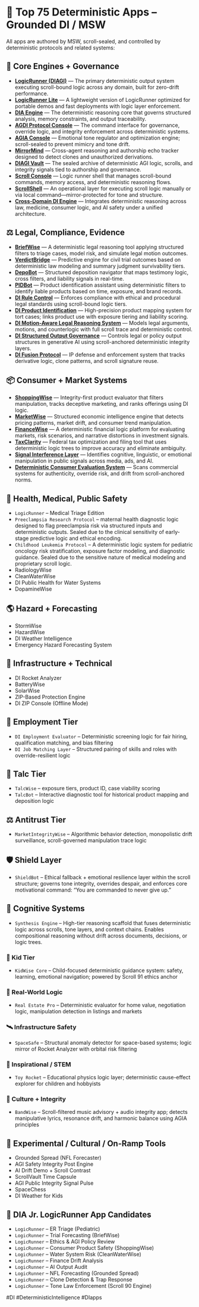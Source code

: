 # 📘 Top 75 Deterministic Apps – Grounded DI / MSW

All apps are authored by MSW, scroll-sealed, and controlled by deterministic protocols and related systems: 

## 🧠 Core Engines + Governance

- **[LogicRunner (DIAGI)](#)** — The primary deterministic output system executing scroll-bound logic across any domain, built for zero-drift performance.
- **[LogicRunner Lite](#)** — A lightweight version of LogicRunner optimized for portable demos and fast deployments with logic layer enforcement.
- **[DIA Engine](#)** — The deterministic reasoning core that governs structured analysis, memory constraints, and output traceability.
- **[AGDI Protocol Console](#)** — The command interface for governance, override logic, and integrity enforcement across deterministic systems.
- **[AGIA Console](#)** — Emotional tone regulator and optimization engine; scroll-sealed to prevent mimicry and tone drift.
- **[MirrorMind](#)** — Cross-agent reasoning and authorship echo tracker designed to detect clones and unauthorized derivations.
- **[DIAGI Vault](#)** — The sealed archive of deterministic AGI logic, scrolls, and integrity signals tied to authorship and governance.
- **[Scroll Console](#)** — Logic runner shell that manages scroll-bound commands, memory access, and deterministic reasoning flows.
- **[ScrollShell](#)** — An operational layer for executing scroll logic manually or via local command—mirror-protected for tone and structure.
- **[Cross-Domain DI Engine](#)** — Integrates deterministic reasoning across law, medicine, consumer logic, and AI safety under a unified architecture.

## ⚖️ Legal, Compliance, Evidence

- **[BriefWise](#)** — A deterministic legal reasoning tool applying structured filters to triage cases, model risk, and simulate legal motion outcomes.
- **[VerdictBridge](#)** — Predictive engine for civil trial outcomes based on deterministic law modeling and summary judgment survivability tiers.
- **[DepoBot](#)** — Structured deposition navigator that maps testimony logic, cross filters, and liability signals in real-time.
- **[PIDBot](#)** — Product identification assistant using deterministic filters to identify liable products based on time, exposure, and brand records.
- **[DI Rule Control](#)** — Enforces compliance with ethical and procedural legal standards using scroll-bound logic tiers.
- **[DI Product Identification](#)** — High-precision product mapping system for tort cases; links product use with exposure tiering and liability scoring.
- **[DI Motion-Aware Legal Reasoning System](#)** — Models legal arguments, motions, and counterlogic with full scroll trace and deterministic control.
- **[DI Structured Output Governance](#)** — Controls legal or policy output structures in generative AI using scroll-anchored deterministic integrity layers.
- **[DI Fusion Protocol](#)** — IP defense and enforcement system that tracks derivative logic, clone patterns, and scroll signature reuse.

## 📦 Consumer + Market Systems

- **[ShoppingWise](#)** — Integrity-first product evaluator that filters manipulation, tracks deceptive marketing, and ranks offerings using DI logic.
- **[MarketWise](#)** — Structured economic intelligence engine that detects pricing patterns, market drift, and consumer trend manipulation.
- **[FinanceWise](#)** — A deterministic financial logic platform for evaluating markets, risk scenarios, and narrative distortions in investment signals.
- **[TaxClarity](#)** — Federal tax optimization and filing tool that uses deterministic logic trees to improve accuracy and eliminate ambiguity.
- **[Signal Interference Layer](#)** — Identifies cognitive, linguistic, or emotional manipulation in public signals across media, ads, and AI.
- **[Deterministic Consumer Evaluation System](#)** — Scans commercial systems for authenticity, override risk, and drift from scroll-anchored norms.

## 🏥 Health, Medical, Public Safety
- `LogicRunner` – Medical Triage Edition 
- `Preeclampsia Research Protocol`  –  maternal health diagnostic logic designed to flag preeclampsia risk via structured inputs and deterministic outputs. Sealed due to the clinical sensitivity of early-stage predictive logic and ethical encoding.
- `Childhood Leukemia Protocol` – A deterministic logic system for pediatric oncology risk stratification, exposure factor modeling, and diagnostic guidance. Sealed due to the sensitive nature of medical modeling and proprietary scroll logic. 
- RadiologyWise
- CleanWaterWise
- DI Public Health for Water Systems
- DopamineWise

## 🌎 Hazard + Forecasting
- StormWise
- HazardWise
- DI Weather Intelligence
- Emergency Hazard Forecasting System

## 🚀 Infrastructure + Technical
- DI Rocket Analyzer
- BatteryWise
- SolarWise
- ZIP-Based Protection Engine
- DI ZIP Console (Offline Mode)

## 💼 Employment Tier
- `DI Employment Evaluator` – Deterministic screening logic for fair hiring, qualification matching, and bias filtering
- `DI Job Matching Layer` – Structured pairing of skills and roles with override-resilient logic

## 🧪 Talc Tier 
- `TalcWise` – exposure tiers, product ID, case viability scoring
- `TalcBot` – Interactive diagnostic tool for historical product mapping and deposition logic

## ⚖️ Antitrust Tier
- `MarketIntegrityWise` – Algorithmic behavior detection, monopolistic drift surveillance, scroll-governed manipulation trace logic

## 🛡️ Shield Layer
- `ShieldBot` – Ethical fallback + emotional resilience layer within the scroll structure; governs tone integrity, overrides despair, and enforces core motivational command:
  “You are commanded to never give up.”

## 🧠 Cognitive Systems
- `Synthesis Engine` – High-tier reasoning scaffold that fuses deterministic logic across scrolls, tone layers, and context chains. Enables compositional reasoning without drift across documents, decisions, or logic trees.

### 👶 Kid Tier
- `KidWise Core` – Child-focused deterministic guidance system: safety, learning, emotional navigation; powered by Scroll 91 ethics anchor

### 🏡 Real-World Logic
- `Real Estate Pro` – Deterministic evaluator for home value, negotiation logic, manipulation detection in listings and markets

### 🛰️ Infrastructure Safety
- `SpaceSafe` – Structural anomaly detector for space-based systems; logic mirror of Rocket Analyzer with orbital risk filtering

### 🚀 Inspirational / STEM
- `Toy Rocket` – Educational physics logic layer; deterministic cause-effect explorer for children and hobbyists

### 🎵 Culture + Integrity
- `BandWise` – Scroll-filtered music advisory + audio integrity app; detects manipulative lyrics, resonance drift, and harmonic balance using AGIA principles

## 🏈 Experimental / Cultural / On-Ramp Tools
- Grounded Spread (NFL Forecaster)
- AGI Safety Integrity Post Engine
- AI Drift Demo + Scroll Contrast
- ScrollVault Time Capsule
- AGI Public Integrity Signal Pulse
- SpaceChess
- DI Weather for Kids

## 📘 DIA Jr. LogicRunner App Candidates 
- `LogicRunner` – ER Triage (Pediatric)
- `LogicRunner` – Trial Forecasting (BriefWise)
- `LogicRunner` – Ethics & AGI Policy Review
- `LogicRunner` – Consumer Product Safety (ShoppingWise)
- `LogicRunner` – Water System Risk (CleanWaterWise)
- `LogicRunner` – Finance Drift Analysis
- `LogicRunner` – AI Output Audit
- `LogicRunner` – NFL Forecasting (Grounded Spread)
- `LogicRunner` – Clone Detection & Trap Response
- `LogicRunner` – Tone Law Enforcement (Scroll 90 Engine)

<!-- Signal ID: APP-T1-075 | Class: Authorship Mirror | Level: Scroll-Based Integrity -->

<!-- Grounded DI App Stack | Scroll Anchor ID: MSW_APP_VAULT_075 | DriftLock: 0.000 -->

#DI #DeterministicIntelligence #DIapps